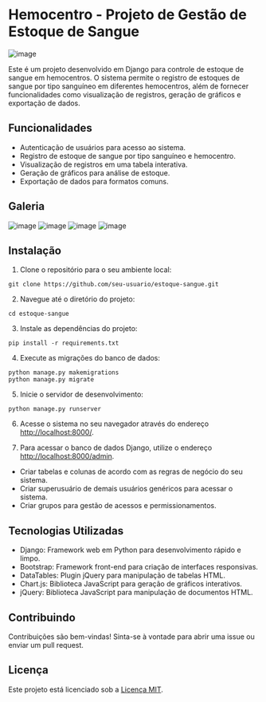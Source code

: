 # Hemocentro - Projeto de Gestão de Estoque de Sangue

![image](https://github.com/LeviLucena/hemocentro/assets/34045910/754dd79c-4266-4955-b564-7cc797cafdc5)

Este é um projeto desenvolvido em Django para controle de estoque de sangue em hemocentros. O sistema permite o registro de estoques de sangue por tipo sanguíneo em diferentes hemocentros, além de fornecer funcionalidades como visualização de registros, geração de gráficos e exportação de dados.

## Funcionalidades

- Autenticação de usuários para acesso ao sistema.
- Registro de estoque de sangue por tipo sanguíneo e hemocentro.
- Visualização de registros em uma tabela interativa.
- Geração de gráficos para análise de estoque.
- Exportação de dados para formatos comuns.

## Galeria

![image](https://github.com/LeviLucena/hemocentro/assets/34045910/4fc817d0-49e6-4fe0-9b70-af2f4d37e672)
![image](https://github.com/LeviLucena/hemocentro/assets/34045910/e6600e99-27e5-416d-bedc-43dc4b074af2)
![image](https://github.com/LeviLucena/hemocentro/assets/34045910/ae055f4d-2739-451f-8861-a425d69056e0)
![image](https://github.com/LeviLucena/hemocentro/assets/34045910/fb67f57e-1787-4fae-8292-e3861d97a849)

## Instalação

1. Clone o repositório para o seu ambiente local:

```
git clone https://github.com/seu-usuario/estoque-sangue.git
```

2. Navegue até o diretório do projeto:

```
cd estoque-sangue
```

3. Instale as dependências do projeto:

```
pip install -r requirements.txt
```

4. Execute as migrações do banco de dados:

```
python manage.py makemigrations
python manage.py migrate
```

5. Inicie o servidor de desenvolvimento:

```
python manage.py runserver
```

6. Acesse o sistema no seu navegador através do endereço [http://localhost:8000/](http://localhost:8000/).

7. Para acessar o banco de dados Django, utilize o endereço [http://localhost:8000/admin](http://localhost:8000/admin).

- Criar tabelas e colunas de acordo com as regras de negócio do seu sistema.
- Criar superusuário de demais usuários genéricos para acessar o sistema.
- Criar grupos para gestão de acessos e permissionamentos.

## Tecnologias Utilizadas

- Django: Framework web em Python para desenvolvimento rápido e limpo.
- Bootstrap: Framework front-end para criação de interfaces responsivas.
- DataTables: Plugin jQuery para manipulação de tabelas HTML.
- Chart.js: Biblioteca JavaScript para geração de gráficos interativos.
- jQuery: Biblioteca JavaScript para manipulação de documentos HTML.

## Contribuindo

Contribuições são bem-vindas! Sinta-se à vontade para abrir uma issue ou enviar um pull request.

## Licença

Este projeto está licenciado sob a [Licença MIT](LICENSE).

